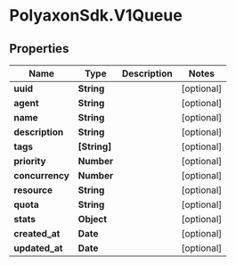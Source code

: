 # PolyaxonSdk.V1Queue

## Properties

Name | Type | Description | Notes
------------ | ------------- | ------------- | -------------
**uuid** | **String** |  | [optional] 
**agent** | **String** |  | [optional] 
**name** | **String** |  | [optional] 
**description** | **String** |  | [optional] 
**tags** | **[String]** |  | [optional] 
**priority** | **Number** |  | [optional] 
**concurrency** | **Number** |  | [optional] 
**resource** | **String** |  | [optional] 
**quota** | **String** |  | [optional] 
**stats** | **Object** |  | [optional] 
**created_at** | **Date** |  | [optional] 
**updated_at** | **Date** |  | [optional] 


